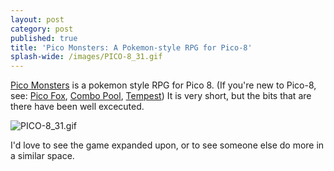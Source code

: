 ```yaml
---
layout: post
category: post
published: true
title: 'Pico Monsters: A Pokemon-style RPG for Pico-8'
splash-wide: /images/PICO-8_31.gif
---
```

[Pico Monsters](https://www.lexaloffle.com/bbs/?tid=4046) is a pokemon style RPG for Pico 8. (If you're new to Pico-8, see: [Pico Fox](http://ajroach42.github.io/pico-fox-star-fox-for-pico-8/), [Combo Pool](http://ajroach42.github.io/combo-pool-a-pico-8-puzzle-game/), [Tempest](http://ajroach42.github.io/tempest-a-survival-roguelike-in-pico-8/)) It is very short, but the bits that are there have been well excecuted. 

![PICO-8_31.gif]({{site.baseurl}}/images/PICO-8_31.gif)


I'd love to see the game expanded upon, or to see someone else do more in a similar space.
